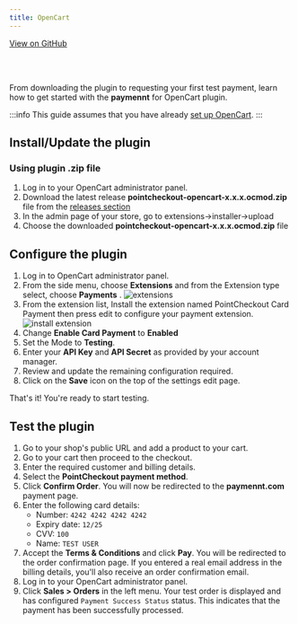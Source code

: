 ```yaml
---
title: OpenCart
---
```


<a className="button button--primary button--large" href="http://www.github.com/pointcheckout/opencart"> View on GitHub </a>

<br />
<br />

From downloading the plugin to requesting your first test payment, learn how to get started with the **paymennt** for OpenCart plugin.

:::info
This guide assumes that you have already [set up OpenCart](https://docs.opencart.com/installation/).
:::

## Install/Update the plugin

### Using plugin .zip file

1. Log in to your OpenCart administrator panel.
2. Download the latest release **pointcheckout-opencart-x.x.x.ocmod.zip** file from the [releases section](https://github.com/pointcheckout/opencart/releases)
3. In the admin page of your store, go to extensions->installer->upload
4. Choose the downloaded **pointcheckout-opencart-x.x.x.ocmod.zip** file

## Configure the plugin

1. Log in to OpenCart administrator panel.
2. From the side menu, choose **Extensions** and from the Extension type select, choose **Payments** .
   ![extensions](/img/docs/integrate/ecomm/opencart/opencart-1.png)
3. From the extension list, Install the extension named PointCheckout Card Payment then press edit to configure your payment extension.
   ![install extension](/img/docs/integrate/ecomm/opencart/opencart-2.png)
4. Change **Enable Card Payment** to **Enabled**
5. Set the Mode to **Testing**.
6. Enter your **API Key** and **API Secret** as provided by your account manager.
7. Review and update the remaining configuration required.
8. Click on the **Save** icon on the top of the settings edit page.

That's it! You're ready to start testing.

## Test the plugin

1. Go to your shop's public URL and add a product to your cart.
2. Go to your cart then proceed
   to the checkout.
3. Enter the required customer and billing details.
4. Select the **PointCheckout payment method**.
5. Click **Confirm Order**. You will now be redirected to the **paymennt.com** payment page.
6. Enter the following card details:
   - Number: `4242 4242 4242 4242`
   - Expiry date: `12/25`
   - CVV: `100`
   - Name: `TEST USER`
7. Accept the **Terms & Conditions** and click **Pay**. You will be redirected to the order confirmation page. If you entered a real email address in the billing details, you'll also receive an order confirmation email.
8. Log in to your OpenCart administrator panel.
9. Click **Sales > Orders** in the left menu. Your test order is displayed and has configured `Payment Success Status` status. This indicates that the payment has been successfully processed.

